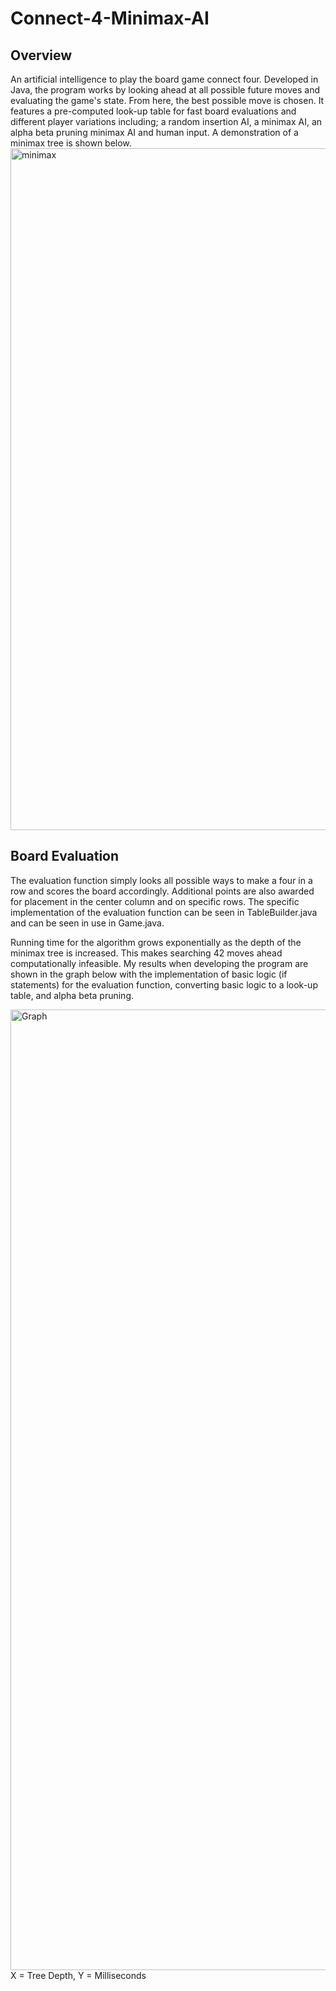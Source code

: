 # Connect-4-Minimax-AI

<h2>Overview</h2>
An artificial intelligence to play the board game connect four. 
Developed in Java, the program works by looking ahead at all 
possible future moves and evaluating the game's state.
From here, the best possible move is chosen. It features a pre-computed 
look-up table for fast board evaluations and different player variations including; 
a random insertion AI, a minimax AI, an alpha beta pruning minimax AI and human input. 
A demonstration of a minimax tree is shown below.<br/>

<img width="1091" alt="minimax" src="https://user-images.githubusercontent.com/43489707/71558260-2fe92380-2aa5-11ea-8758-45b1302c9ab0.png">

<h2>Board Evaluation</h2>
The evaluation function simply looks all possible ways to make a four in a row and scores the board accordingly. 
Additional points are also awarded for placement in the center column and on specific rows. The specific implementation
of the evaluation function can be seen in TableBuilder.java and can be seen in use in Game.java.

Running time for the algorithm grows exponentially as the depth of the minimax tree is increased. This makes searching 42 moves ahead computationally infeasible. My results when developing the program are shown in the graph below with the implementation of 
basic logic (if statements) for the evaluation function, converting basic logic to a look-up table, and alpha beta pruning.

<img width="1537" alt="Graph" src="https://user-images.githubusercontent.com/43489707/71557885-7be59980-2aa0-11ea-8492-8148550bbd30.PNG">
X = Tree Depth, Y = Milliseconds
